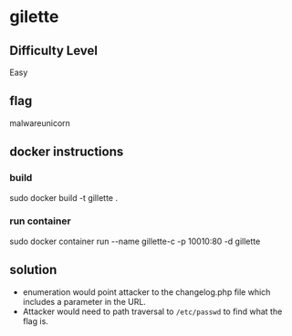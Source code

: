 # gilette
## Difficulty Level
Easy
## flag
malwareunicorn
## docker instructions
### build
sudo docker build -t gillette .
### run container
sudo docker container run --name gillette-c -p 10010:80 -d gillette

## solution
* enumeration would point attacker to the changelog.php file which includes a parameter in the URL.
* Attacker would need to path traversal to `/etc/passwd` to find what the flag is.
